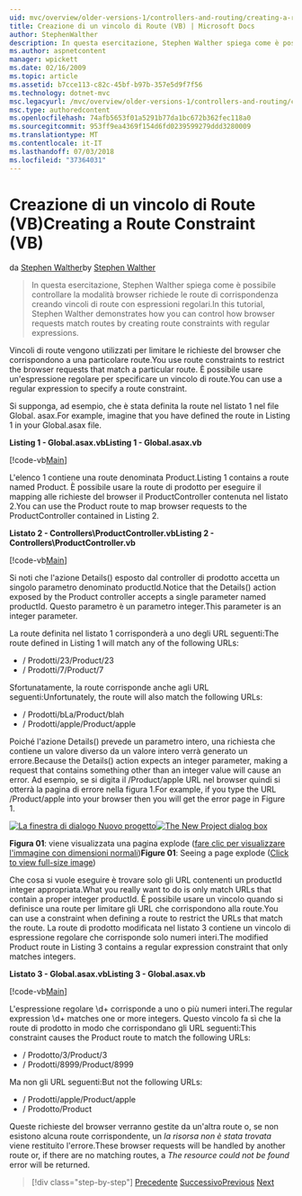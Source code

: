 ```yaml
---
uid: mvc/overview/older-versions-1/controllers-and-routing/creating-a-route-constraint-vb
title: Creazione di un vincolo di Route (VB) | Microsoft Docs
author: StephenWalther
description: In questa esercitazione, Stephen Walther spiega come è possibile controllare la modalità browser richiede le route di corrispondenza creando vincoli di route con espressioni regolari.
ms.author: aspnetcontent
manager: wpickett
ms.date: 02/16/2009
ms.topic: article
ms.assetid: b7cce113-c82c-45bf-b97b-357e5d9f7f56
ms.technology: dotnet-mvc
msc.legacyurl: /mvc/overview/older-versions-1/controllers-and-routing/creating-a-route-constraint-vb
msc.type: authoredcontent
ms.openlocfilehash: 74afb5653f01a5291b77da1bc672b362fec118a0
ms.sourcegitcommit: 953ff9ea4369f154d6fd0239599279ddd3280009
ms.translationtype: MT
ms.contentlocale: it-IT
ms.lasthandoff: 07/03/2018
ms.locfileid: "37364031"
---
```

<a name="creating-a-route-constraint-vb"></a><span data-ttu-id="6b245-103">Creazione di un vincolo di Route (VB)</span><span class="sxs-lookup"><span data-stu-id="6b245-103">Creating a Route Constraint (VB)</span></span>
====================
<span data-ttu-id="6b245-104">da [Stephen Walther](https://github.com/StephenWalther)</span><span class="sxs-lookup"><span data-stu-id="6b245-104">by [Stephen Walther](https://github.com/StephenWalther)</span></span>

> <span data-ttu-id="6b245-105">In questa esercitazione, Stephen Walther spiega come è possibile controllare la modalità browser richiede le route di corrispondenza creando vincoli di route con espressioni regolari.</span><span class="sxs-lookup"><span data-stu-id="6b245-105">In this tutorial, Stephen Walther demonstrates how you can control how browser requests match routes by creating route constraints with regular expressions.</span></span>


<span data-ttu-id="6b245-106">Vincoli di route vengono utilizzati per limitare le richieste del browser che corrispondono a una particolare route.</span><span class="sxs-lookup"><span data-stu-id="6b245-106">You use route constraints to restrict the browser requests that match a particular route.</span></span> <span data-ttu-id="6b245-107">È possibile usare un'espressione regolare per specificare un vincolo di route.</span><span class="sxs-lookup"><span data-stu-id="6b245-107">You can use a regular expression to specify a route constraint.</span></span>

<span data-ttu-id="6b245-108">Si supponga, ad esempio, che è stata definita la route nel listato 1 nel file Global. asax.</span><span class="sxs-lookup"><span data-stu-id="6b245-108">For example, imagine that you have defined the route in Listing 1 in your Global.asax file.</span></span>

<span data-ttu-id="6b245-109">**Listing 1 - Global.asax.vb**</span><span class="sxs-lookup"><span data-stu-id="6b245-109">**Listing 1 - Global.asax.vb**</span></span>

[!code-vb[Main](creating-a-route-constraint-vb/samples/sample1.vb)]

<span data-ttu-id="6b245-110">L'elenco 1 contiene una route denominata Product.</span><span class="sxs-lookup"><span data-stu-id="6b245-110">Listing 1 contains a route named Product.</span></span> <span data-ttu-id="6b245-111">È possibile usare la route di prodotto per eseguire il mapping alle richieste del browser il ProductController contenuta nel listato 2.</span><span class="sxs-lookup"><span data-stu-id="6b245-111">You can use the Product route to map browser requests to the ProductController contained in Listing 2.</span></span>

<span data-ttu-id="6b245-112">**Listato 2 - Controllers\ProductController.vb**</span><span class="sxs-lookup"><span data-stu-id="6b245-112">**Listing 2 - Controllers\ProductController.vb**</span></span>

[!code-vb[Main](creating-a-route-constraint-vb/samples/sample2.vb)]

<span data-ttu-id="6b245-113">Si noti che l'azione Details() esposto dal controller di prodotto accetta un singolo parametro denominato productId.</span><span class="sxs-lookup"><span data-stu-id="6b245-113">Notice that the Details() action exposed by the Product controller accepts a single parameter named productId.</span></span> <span data-ttu-id="6b245-114">Questo parametro è un parametro integer.</span><span class="sxs-lookup"><span data-stu-id="6b245-114">This parameter is an integer parameter.</span></span>

<span data-ttu-id="6b245-115">La route definita nel listato 1 corrisponderà a uno degli URL seguenti:</span><span class="sxs-lookup"><span data-stu-id="6b245-115">The route defined in Listing 1 will match any of the following URLs:</span></span>

- <span data-ttu-id="6b245-116">/ Prodotti/23</span><span class="sxs-lookup"><span data-stu-id="6b245-116">/Product/23</span></span>
- <span data-ttu-id="6b245-117">/ Prodotti/7</span><span class="sxs-lookup"><span data-stu-id="6b245-117">/Product/7</span></span>

<span data-ttu-id="6b245-118">Sfortunatamente, la route corrisponde anche agli URL seguenti:</span><span class="sxs-lookup"><span data-stu-id="6b245-118">Unfortunately, the route will also match the following URLs:</span></span>

- <span data-ttu-id="6b245-119">/ Prodotti/bLa</span><span class="sxs-lookup"><span data-stu-id="6b245-119">/Product/blah</span></span>
- <span data-ttu-id="6b245-120">/ Prodotti/apple</span><span class="sxs-lookup"><span data-stu-id="6b245-120">/Product/apple</span></span>

<span data-ttu-id="6b245-121">Poiché l'azione Details() prevede un parametro intero, una richiesta che contiene un valore diverso da un valore intero verrà generato un errore.</span><span class="sxs-lookup"><span data-stu-id="6b245-121">Because the Details() action expects an integer parameter, making a request that contains something other than an integer value will cause an error.</span></span> <span data-ttu-id="6b245-122">Ad esempio, se si digita il /Product/apple URL nel browser quindi si otterrà la pagina di errore nella figura 1.</span><span class="sxs-lookup"><span data-stu-id="6b245-122">For example, if you type the URL /Product/apple into your browser then you will get the error page in Figure 1.</span></span>


<span data-ttu-id="6b245-123">[![La finestra di dialogo Nuovo progetto](creating-a-route-constraint-vb/_static/image1.jpg)](creating-a-route-constraint-vb/_static/image1.png)</span><span class="sxs-lookup"><span data-stu-id="6b245-123">[![The New Project dialog box](creating-a-route-constraint-vb/_static/image1.jpg)](creating-a-route-constraint-vb/_static/image1.png)</span></span>

<span data-ttu-id="6b245-124">**Figura 01**: viene visualizzata una pagina explode ([fare clic per visualizzare l'immagine con dimensioni normali](creating-a-route-constraint-vb/_static/image2.png))</span><span class="sxs-lookup"><span data-stu-id="6b245-124">**Figure 01**: Seeing a page explode ([Click to view full-size image](creating-a-route-constraint-vb/_static/image2.png))</span></span>


<span data-ttu-id="6b245-125">Che cosa si vuole eseguire è trovare solo gli URL contenenti un productId integer appropriata.</span><span class="sxs-lookup"><span data-stu-id="6b245-125">What you really want to do is only match URLs that contain a proper integer productId.</span></span> <span data-ttu-id="6b245-126">È possibile usare un vincolo quando si definisce una route per limitare gli URL che corrispondono alla route.</span><span class="sxs-lookup"><span data-stu-id="6b245-126">You can use a constraint when defining a route to restrict the URLs that match the route.</span></span> <span data-ttu-id="6b245-127">La route di prodotto modificata nel listato 3 contiene un vincolo di espressione regolare che corrisponde solo numeri interi.</span><span class="sxs-lookup"><span data-stu-id="6b245-127">The modified Product route in Listing 3 contains a regular expression constraint that only matches integers.</span></span>

<span data-ttu-id="6b245-128">**Listato 3 - Global.asax.vb**</span><span class="sxs-lookup"><span data-stu-id="6b245-128">**Listing 3 - Global.asax.vb**</span></span>

[!code-vb[Main](creating-a-route-constraint-vb/samples/sample3.vb)]

<span data-ttu-id="6b245-129">L'espressione regolare \d+ corrisponde a uno o più numeri interi.</span><span class="sxs-lookup"><span data-stu-id="6b245-129">The regular expression \d+ matches one or more integers.</span></span> <span data-ttu-id="6b245-130">Questo vincolo fa sì che la route di prodotto in modo che corrispondano gli URL seguenti:</span><span class="sxs-lookup"><span data-stu-id="6b245-130">This constraint causes the Product route to match the following URLs:</span></span>

- <span data-ttu-id="6b245-131">/ Prodotto/3</span><span class="sxs-lookup"><span data-stu-id="6b245-131">/Product/3</span></span>
- <span data-ttu-id="6b245-132">/ Prodotti/8999</span><span class="sxs-lookup"><span data-stu-id="6b245-132">/Product/8999</span></span>

<span data-ttu-id="6b245-133">Ma non gli URL seguenti:</span><span class="sxs-lookup"><span data-stu-id="6b245-133">But not the following URLs:</span></span>

- <span data-ttu-id="6b245-134">/ Prodotti/apple</span><span class="sxs-lookup"><span data-stu-id="6b245-134">/Product/apple</span></span>
- <span data-ttu-id="6b245-135">/ Prodotto</span><span class="sxs-lookup"><span data-stu-id="6b245-135">/Product</span></span>

<span data-ttu-id="6b245-136">Queste richieste del browser verranno gestite da un'altra route o, se non esistono alcuna route corrispondente, un *la risorsa non è stata trovata* viene restituito l'errore.</span><span class="sxs-lookup"><span data-stu-id="6b245-136">These browser requests will be handled by another route or, if there are no matching routes, a *The resource could not be found* error will be returned.</span></span>

> [!div class="step-by-step"]
> <span data-ttu-id="6b245-137">[Precedente](creating-custom-routes-vb.md)
> [Successivo](creating-a-custom-route-constraint-vb.md)</span><span class="sxs-lookup"><span data-stu-id="6b245-137">[Previous](creating-custom-routes-vb.md)
[Next](creating-a-custom-route-constraint-vb.md)</span></span>
